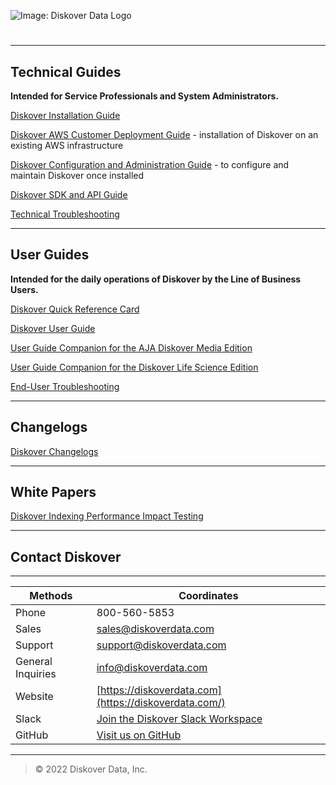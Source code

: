 ![Image: Diskover Data Logo](images/logo_diskover_data_tm_header_no_background.png)

# 

___
## Technical Guides

**Intended for Service Professionals and System Administrators.**

[Diskover Installation Guide](https://docs.diskoverdata.com/diskover_installation_guide/)

[Diskover AWS Customer Deployment Guide](https://docs.diskoverdata.com/diskover_aws_deployment_guide/) - installation of Diskover on an existing AWS infrastructure

[Diskover Configuration and Administration Guide](https://docs.diskoverdata.com/diskover_configuration_and_administration_guide/) - to configure and maintain Diskover once installed

[Diskover SDK and API Guide](https://docs.diskoverdata.com/diskover_dev_guide/)

[Technical Troubleshooting](https://docs.diskoverdata.com/diskover_troubleshooting_tech/)

___
## User Guides

**Intended for the daily operations of Diskover by the Line of Business Users.**

[Diskover Quick Reference Card](images/quick_reference_card_diskover_core_features_20230203.png)

[Diskover User Guide](https://docs.diskoverdata.com/diskover_user_guide/)

[User Guide Companion for the AJA Diskover Media Edition](https://docs.diskoverdata.com/diskover_user_guide_companion_aja_media_edition/)

[User Guide Companion for the Diskover Life Science Edition](https://docs.diskoverdata.com/diskover_user_guide_companion_life_science_edition/)

[End-User Troubleshooting](https://docs.diskoverdata.com/diskover_troubleshooting_end_user/)

___
## Changelogs

[Diskover Changelogs](https://docs.diskoverdata.com/diskover_changelogs/)

___
## White Papers

[Diskover Indexing Performance Impact Testing](https://docs.diskoverdata.com/diskover_white_paper_indexing_performance_impact_testing/)

___
## Contact Diskover

___
|Methods|Coordinates|
|---|---|
|Phone |800-560-5853 |
|Sales |[sales@diskoverdata.com](mailto:sales@diskoverdata.com)  |
|Support |[support@diskoverdata.com](mailto:support@diskoverdata.com)  |
|General Inquiries|[info@diskoverdata.com](mailto:info@diskoverdata.com)  |
|Website |[https://diskoverdata.com](https://diskoverdata.com/)  |
|Slack |[Join the Diskover Slack Workspace](https://join.slack.com/t/diskoverworkspace/shared_invite/enQtNzQ0NjE1Njk5MjIyLWI4NWQ0MjFhYzQyMTRhMzk4NTQ3YjBlYjJiMDk1YWUzMTZmZjI1MTdhYTA3NzAzNTU0MDc5NDA2ZDI4OWRiMjM) |
|GitHub |[Visit us on GitHub](https://github.com/diskoverdata/)  |

___
>© 2022 Diskover Data, Inc.
